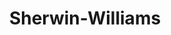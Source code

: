 ---
title: "Sherwin-Williams"
url: /hillsboro/sherwin-williams-northeast-cornell-road/
shop: Farben
---